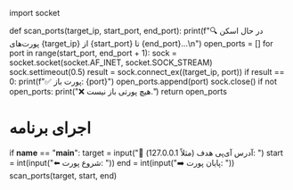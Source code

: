 import socket

def scan_ports(target_ip, start_port, end_port):
    print(f"🔍 در حال اسکن پورت‌های {target_ip} از {start_port} تا {end_port}...\n")
    open_ports = []
    for port in range(start_port, end_port + 1):
        sock = socket.socket(socket.AF_INET, socket.SOCK_STREAM)
        sock.settimeout(0.5)
        result = sock.connect_ex((target_ip, port))
        if result == 0:
            print(f"✅ پورت باز: {port}")
            open_ports.append(port)
        sock.close()
    if not open_ports:
        print("❌ هیچ پورتی باز نیست.")
    return open_ports

# اجرای برنامه
if __name__ == "__main__":
    target = input("🔢 آدرس آی‌پی هدف (مثلاً 127.0.0.1): ")
    start = int(input("⬅️ شروع پورت: "))
    end = int(input("➡️ پایان پورت: "))
    scan_ports(target, start, end)
